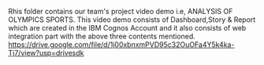 Rhis folder contains our team's project video demo i.e, ANALYSIS OF OLYMPICS SPORTS. This video demo consists of Dashboard,Story & Report which are created in the IBM Cognos Account and it also consists of web integration part with the above three contents mentioned.
https://drive.google.com/file/d/1j00xbnxmPVD95c32OuOFa4Y5k4ka-Tj7/view?usp=drivesdk
